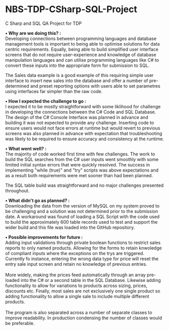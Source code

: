 # NBS-TDP-CSharp-SQL-Project
C Sharp and SQL QA Project for TDP


<b> •	Why are we doing this? : </b> <br>
Developing connections between programming languages and database management tools is important to being able to optimise solutions for data centric requirements. Equally, being able to build simplified user interface screens that do not require user-experience and knowledge of database manipulation languages and can utilise programming languages like C# to convert these inputs into the appropriate form for submission to SQL.

The Sales data example is a good example of this requiring simple user interface to insert new sales into the database and offer a number of pre-determined and preset reporting options with users able to set parametres using interfaces far simpler than the raw code.

<b> •	How I expected the challenge to go : </b> <br>
I expected it to be mostly straightforward with some liklihood for challenge in developing the connections between the C# Code and SQL Database. The design of the C# Console Interface was planned in advance and building it was not expected to provide any challenge. Inserting code to ensure users would not face errors at runtime but would revert to previous screens was also planned in advance with expectation that troubleshooting was likely to be required to ensure accuracy and consistency at the runtime. 

<b>•	What went well? : </b> <br>
The majority of code worked first time with few challenges. The work to build the SQL searches from the C# user inputs went smoothly with some limited initial syntax errors that were quickly resolved. The success in implementing "while (true)" and "try" scripts was above expectations and as a result both requirements were met sooner than had been planned.

The SQL table build was straightforward and no major challenges presented throughout.

<b> •	What didn't go as planned? : </b><br>
Downloading the data from the version of MySQL on my system proved to be challenging and a solution was not determined prior to the submission date. A workaround was found of loading a SQL Script with the code used to build the approximately 600 table records used to test and support the wider build and this file was loaded into the GitHub repository.

<b> •	Possible improvements for future : </b> <br>
Adding input validations through private boolean functions to restrict sales reports to only named products. Allowing for the forms to retain knwoledge of compliant inputs where the exceptions on the trys are triggered. Currently fo instance, entering the wrong data type for price will reset the entry sale input screen and retain no knowledge of previous entries. 
<br> <br>
More widely, making the prices feed automatically through an array pre-loaded into the C# or a second table in the SQL Database. Likewise adding functionality to allow for variations to products across sizing, prices, discounts etc. Finally, most sales are not exclusively one single product so adding functionality to allow a single sale to include multiple different products.
<br><br>
The program is also separated across a number of separate classes to improve readability. In production condensing the number of classes would be preferable.

